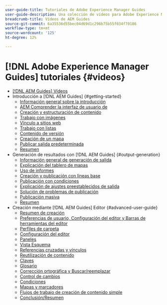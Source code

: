 ```yaml
---
user-guide-title: Tutoriales de Adobe Experience Manager Guides
user-guide-description: Una colección de vídeos para Adobe Experience Manager Guides.
breadcrumb-title: Vídeos de AEM Guides
source-git-commit: 6a35536d55bec04d69d1c296b75b55f034f70186
workflow-type: tm+mt
source-wordcount: '125'
ht-degree: 12%

---
```



# [!DNL Adobe Experience Manager Guides] tutoriales {#videos}

+ [[!DNL AEM Guides] Vídeos](overview.md)
+ Introducción a [!DNL AEM Guides] {#getting-started}
   + [Información general sobre la introducción](./course-1/overview.md)
   + [AEM Comprender la interfaz de usuario de](./course-1/understanding-the-aem-user-interface.md)
   + [Creación y estructuración de contenido](./course-1/creating-and-structuring-content.md)
   + [Trabajo con imágenes](./course-1/working-with-images.md)
   + [Vínculo a sitios web](./course-1/linking-to-websites.md)
   + [Trabajo con listas](./course-1/working-with-lists.md)
   + [Contenido de versión](./course-1/versioning-content.md)
   + [Creación de un mapa](./course-1/creating-a-map.md)
   + [Publicar salida predeterminada](./course-1/publishing-default-output.md)
   + [Resumen](./course-1/recap.md)
+ Generación de resultados con [!DNL AEM Guides] {#output-generation}
   + [Información general de generación de salida](./course-2/overview.md)
   + [Explicación del tablero de mapas](./course-2/introduction-to-the-map-dashboard.md)
   + [Uso de informes](./course-2/working-with-reports.md)
   + [Creación y publicación con líneas base](./course-2/creating-and-publishing-with-baselines.md)
   + [Publicación con condiciones](./course-2/publishing-with-conditions.md)
   + [Explicación de ajustes preestablecidos de salida](./course-2/output-presets.md)
   + [Solución de problemas de publicación](./course-2/troubleshooting-publishing-errors.md)
   + [Publicación masiva](./course-2/bulk-publishing.md)
   + [Resumen](./course-2/recap.md)
+ Creación mediante [!DNL AEM Guides] Editor {#advanced-user-guide}
   + [Resumen de creación](./course-3/overview.md)
   + [Preferencias de usuario, Configuración del editor y Barras de herramientas del editor](./course-3/user-settings-preferences-toolbars.md)
   + [Perfiles de carpeta](./course-3/folder-profiles.md)
   + [Configuración del editor](./course-3/editor-configuration.md)
   + [Paneles](./course-3/panels.md)
   + [Vista Esquema](./course-3/outline-view.md)
   + [Referencias cruzadas y vínculos](./course-3/cross-references-and-links.md)
   + [Reutilización de contenido](./course-3/content-reuse.md)
   + [Claves](./course-3/keys.md)
   + [Glosario](./course-3/glossary.md)
   + [Corrección ortográfica y Buscar/reemplazar](./course-3/spell-check.md)
   + [Control de cambios](./course-3/track-changes.md)
   + [Condiciones](./course-3/conditions.md)
   + [Mapas y marcadores](./course-3/maps-and-bookmaps.md)
   + [Flujos de trabajo de creación de contenido simple](./course-3/simple-content-creation-workflows.md)
   + [Conclusión/Resumen](./course-3/recap.md)